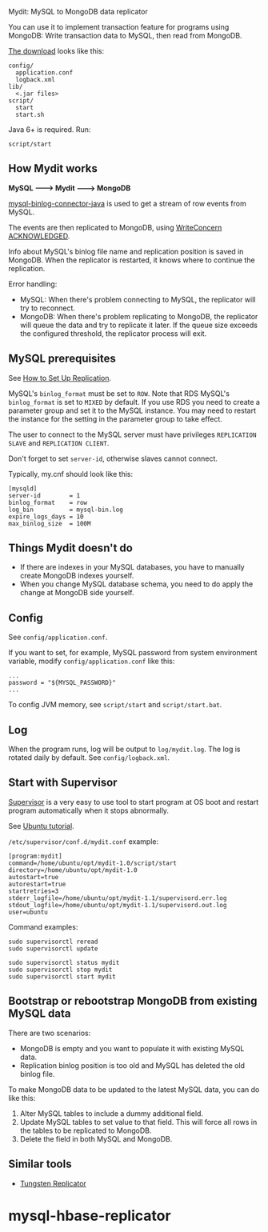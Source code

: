 Mydit: MySQL to MongoDB data replicator

You can use it to implement transaction feature for programs using MongoDB:
Write transaction data to MySQL, then read from MongoDB.

[The download](https://github.com/ngocdaothanh/mydit/releases)
looks like this:

```
config/
  application.conf
  logback.xml
lib/
  <.jar files>
script/
  start
  start.sh
```

Java 6+ is required. Run:

```
script/start
```

## How Mydit works

**MySQL ---> Mydit ---> MongoDB**

[mysql-binlog-connector-java](https://github.com/shyiko/mysql-binlog-connector-java)
is used to get a stream of row events from MySQL.

The events are then replicated to MongoDB, using
[WriteConcern](http://docs.mongodb.org/manual/core/write-concern/)
[ACKNOWLEDGED](http://api.mongodb.org/java/current/com/mongodb/WriteConcern.html).

Info about MySQL's binlog file name and replication position is saved in MongoDB.
When the replicator is restarted, it knows where to continue the replication.

Error handling:

* MySQL: When there's problem connecting to MySQL, the replicator will try to reconnect.
* MongoDB: When there's problem replicating to MongoDB, the replicator will queue the
  data and try to replicate it later. If the queue size exceeds the configured
  threshold, the replicator process will exit.

## MySQL prerequisites

See [How to Set Up Replication](http://dev.mysql.com/doc/refman/5.6/en/replication-howto.html).

MySQL's `binlog_format` must be set to `ROW`. Note that RDS MySQL's `binlog_format`
is set to `MIXED` by default. If you use RDS you need to create a parameter group
and set it to the MySQL instance. You may need to restart the instance for the
setting in the parameter group to take effect.

The user to connect to the MySQL server must have privileges `REPLICATION SLAVE`
and `REPLICATION CLIENT`.

Don't forget to set `server-id`, otherwise slaves cannot connect.

Typically, my.cnf should look like this:

```
[mysqld]
server-id        = 1
binlog_format    = row
log_bin          = mysql-bin.log
expire_logs_days = 10
max_binlog_size  = 100M
```

## Things Mydit doesn't do

* If there are indexes in your MySQL databases, you have to manually create
  MongoDB indexes yourself.
* When you change MySQL database schema, you need to do apply the change at
  MongoDB side yourself.

## Config

See `config/application.conf`.

If you want to set, for example, MySQL password from system environment variable,
modify `config/application.conf` like this:

```
...
password = "${MYSQL_PASSWORD}"
...
```

To config JVM memory, see `script/start` and `script/start.bat`.

## Log

When the program runs, log will be output to `log/mydit.log`. The log is
rotated daily by default. See `config/logback.xml`.

## Start with Supervisor

[Supervisor](http://supervisord.org/) is a very easy to use tool to start
program at OS boot and restart program automatically when it stops abnormally.

See [Ubuntu tutorial](https://serversforhackers.com/monitoring-processes-with-supervisord).

`/etc/supervisor/conf.d/mydit.conf` example:

```
[program:mydit]
command=/home/ubuntu/opt/mydit-1.0/script/start
directory=/home/ubuntu/opt/mydit-1.0
autostart=true
autorestart=true
startretries=3
stderr_logfile=/home/ubuntu/opt/mydit-1.1/supervisord.err.log
stdout_logfile=/home/ubuntu/opt/mydit-1.1/supervisord.out.log
user=ubuntu
```

Command examples:

```
sudo supervisorctl reread
sudo supervisorctl update

sudo supervisorctl status mydit
sudo supervisorctl stop mydit
sudo supervisorctl start mydit
```

## Bootstrap or rebootstrap MongoDB from existing MySQL data

There are two scenarios:

* MongoDB is empty and you want to populate it with existing MySQL data.
* Replication binlog position is too old and MySQL has deleted the old binlog file.

To make MongoDB data to be updated to the latest MySQL data, you can do like this:

1. Alter MySQL tables to include a dummy additional field.
2. Update MySQL tables to set value to that field. This will force all rows in
   the tables to be replicated to MongoDB.
3. Delete the field in both MySQL and MongoDB.

## Similar tools

* [Tungsten Replicator](https://code.google.com/p/tungsten-replicator/)
# mysql-hbase-replicator 
